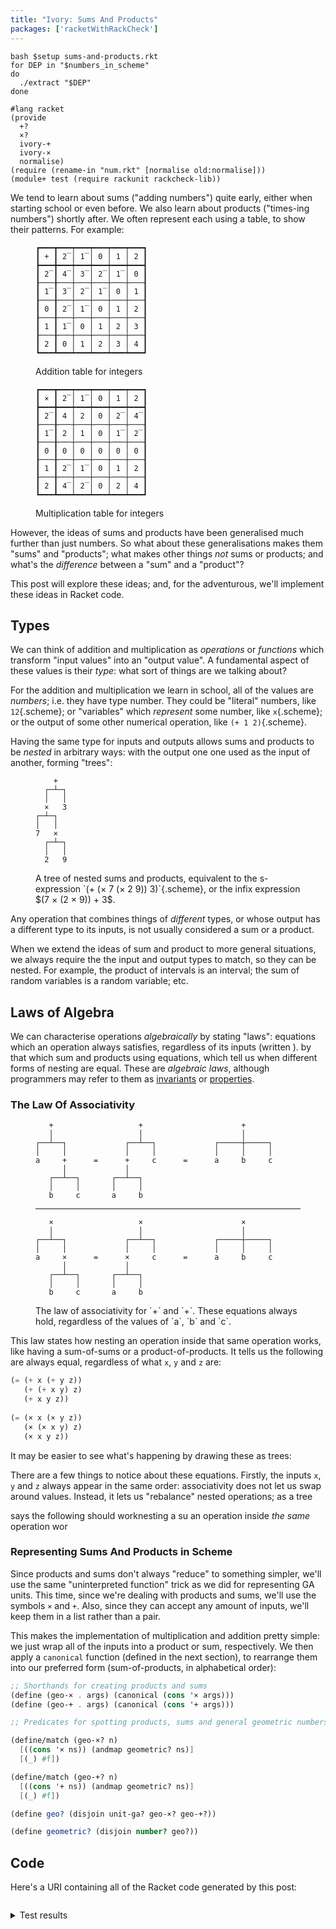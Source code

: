 ```yaml
---
title: "Ivory: Sums And Products"
packages: ['racketWithRackCheck']
---
```


```{pipe="sh > /dev/null"}
bash $setup sums-and-products.rkt
for DEP in "$numbers_in_scheme"
do
  ./extract "$DEP"
done
```

```{pipe="./hide"}
#lang racket
(provide
  +?
  ×?
  ivory-+
  ivory-×
  normalise)
(require (rename-in "num.rkt" [normalise old:normalise]))
(module+ test (require rackunit rackcheck-lib))
```

We tend to learn about sums ("adding numbers") quite early, either when starting
school or even before. We also learn about products ("times-ing numbers")
shortly after. We often represent each using a table, to show their
patterns. For example:

<figure>

```
┏━━━┳━━━┯━━━┯━━━┯━━━┯━━━┓
┃ + ┃ 2̅ │ 1̅ │ 0 │ 1 │ 2 ┃
┣━━━╋━━━┿━━━┿━━━┿━━━┿━━━┫
┃ 2̅ ┃ 4̅ │ 3̅ │ 2̅ │ 1̅ │ 0 ┃
┠───╂───┼───┼───┼───┼───┨
┃ 1̅ ┃ 3̅ │ 2̅ │ 1̅ │ 0 │ 1 ┃
┠───╂───┼───┼───┼───┼───┨
┃ 0 ┃ 2̅ │ 1̅ │ 0 │ 1 │ 2 ┃
┠───╂───┼───┼───┼───┼───┨
┃ 1 ┃ 1̅ │ 0 │ 1 │ 2 │ 3 ┃
┠───╂───┼───┼───┼───┼───┨
┃ 2 ┃ 0 │ 1 │ 2 │ 3 │ 4 ┃
┗━━━┻━━━┷━━━┷━━━┷━━━┷━━━┛
```

 <figcaption>Addition table for integers</figcaption>
</figure>

<figure>

```
┏━━━┳━━━┯━━━┯━━━┯━━━┯━━━┓
┃ × ┃ 2̅ │ 1̅ │ 0 │ 1 │ 2 ┃
┣━━━╋━━━┿━━━┿━━━┿━━━┿━━━┫
┃ 2̅ ┃ 4 │ 2 │ 0 │ 2̅ │ 4̅ ┃
┠───╂───┼───┼───┼───┼───┨
┃ 1̅ ┃ 2 │ 1 │ 0 │ 1̅ │ 2̅ ┃
┠───╂───┼───┼───┼───┼───┨
┃ 0 ┃ 0 │ 0 │ 0 │ 0 │ 0 ┃
┠───╂───┼───┼───┼───┼───┨
┃ 1 ┃ 2̅ │ 1̅ │ 0 │ 1 │ 2 ┃
┠───╂───┼───┼───┼───┼───┨
┃ 2 ┃ 4̅ │ 2̅ │ 0 │ 2 │ 4 ┃
┗━━━┻━━━┷━━━┷━━━┷━━━┷━━━┛
```

 <figcaption>Multiplication table for integers</figcaption>
</figure>

However, the ideas of sums and products have been generalised much further than
just numbers. So what about these generalisations makes them "sums" and
"products"; what makes other things *not* sums or products; and what's the
*difference* between a "sum" and a "product"?

This post will explore these ideas; and, for the adventurous, we'll implement
these ideas in Racket code.

## Types ##

We can think of addition and multiplication as *operations* or *functions* which
transform "input values" into an "output value". A fundamental aspect of these
values is their *type*: what sort of things are we talking about?

For the addition and multiplication we learn in school, all of the values are
*numbers*; i.e. they have type number. They could be "literal" numbers, like
`12`{.scheme}; or "variables" which *represent* some number, like `x`{.scheme};
or the output of some other numerical operation, like `(+ 1 2)`{.scheme}.

Having the same type for inputs and outputs allows sums and products to be
*nested* in arbitrary ways: with the output one one used as the input of
another, forming "trees":

<figure>

```
    +
  ┌─┴─┐
  │   │
  ×   3
┌─┴─┐
│   │
7   ×
  ┌─┴─┐
  │   │
  2   9
```

 <figcaption>A tree of nested sums and products, equivalent to the s-expression
 `(+ (× 7 (× 2 9)) 3)`{.scheme}, or the infix expression $(7 × (2 × 9)) + 3$.
</figure>

Any operation that combines things of *different* types, or whose output has a
different type to its inputs, is not usually considered a sum or a product.

When we extend the ideas of sum and product to more general situations, we
always require the the input and output types to match, so they can be nested.
For example, the product of intervals is an interval; the sum of random
variables is a random variable; etc.

## Laws of Algebra ##

We can characterise operations *algebraically* by stating "laws": equations
which an operation always satisfies, regardless of its inputs (written ). by
that which sum and products using equations, which tell us when different forms
of nesting are equal. These are *algebraic laws*, although programmers may refer
to them as
[invariants](https://en.wikipedia.org/wiki/Invariant_(mathematics)#Invariants_in_computer_science)
or
[properties](https://hypothesis.works/articles/what-is-property-based-testing/).

### The Law Of Associativity ###

<figure>

```
   +                   +                      +
   │                   │                      │
┌──┴──┐             ┌──┴──┐             ┌─────┼─────┐
│     │             │     │             │     │     │
a     +      =      +     c      =      a     b     c
      │             │
   ┌──┴──┐       ┌──┴──┐
   │     │       │     │
   b     c       a     b
```

---

```
   ×                   ×                      ×
   │                   │                      │
┌──┴──┐             ┌──┴──┐             ┌─────┼─────┐
│     │             │     │             │     │     │
a     ×      =      ×     c      =      a     b     c
      │             │
   ┌──┴──┐       ┌──┴──┐
   │     │       │     │
   b     c       a     b
```

<figcaption>The law of associativity for `+` and `+`. These equations always
hold, regardless of the values of `a`, `b` and `c`.
</figure>

This law states how nesting an operation inside that same operation works, like
having a sum-of-sums or a product-of-products. It tells us the following are
always equal, regardless of what `x`, `y` and `z` are:

```scheme
(= (+ x (+ y z))
   (+ (+ x y) z)
   (+ x y z))
   
(= (× x (× y z))
   (× (× x y) z)
   (× x y z))
```

It may be easier to see what's happening by drawing these as trees:



There are a few things to notice about these equations. Firstly, the inputs `x`,
`y` and `z` always appear in the same order: associativity does not let us swap
around values. Instead, it lets us "rebalance" nested operations; as a tree

says the following should worknesting a su an operation inside *the same* operation wor

### Representing Sums And Products in Scheme ###

Since products and sums don't always "reduce" to something simpler, we'll use
the same "uninterpreted function" trick as we did for representing GA units.
This time, since we're dealing with products and sums, we'll use the symbols `×`
and `+`. Also, since they can accept any amount of inputs, we'll keep them in a
list rather than a pair.

This makes the implementation of multiplication and addition pretty simple: we
just wrap all of the inputs into a product or sum, respectively. We then apply a
`canonical` function (defined in the next section), to rearrange them into our
preferred form (sum-of-products, in alphabetical order):

```{.scheme pipe="./show"}
;; Shorthands for creating products and sums
(define (geo-× . args) (canonical (cons '× args)))
(define (geo-+ . args) (canonical (cons '+ args)))

;; Predicates for spotting products, sums and general geometric numbers

(define/match (geo-×? n)
  [((cons '× ns)) (andmap geometric? ns)]
  [(_) #f])

(define/match (geo-+? n)
  [((cons '+ ns)) (andmap geometric? ns)]
  [(_) #f])

(define geo? (disjoin unit-ga? geo-×? geo-+?))

(define geometric? (disjoin number? geo?))
```

## Code ##

Here's a URI containing all of the Racket code generated by this post:

```{.unwrap pipe="./dump sums-and-products.rkt"}
```

<details class="odd">
 <summary>Test results</summary>

```{pipe="./tests"}
```

</details>
</div>
